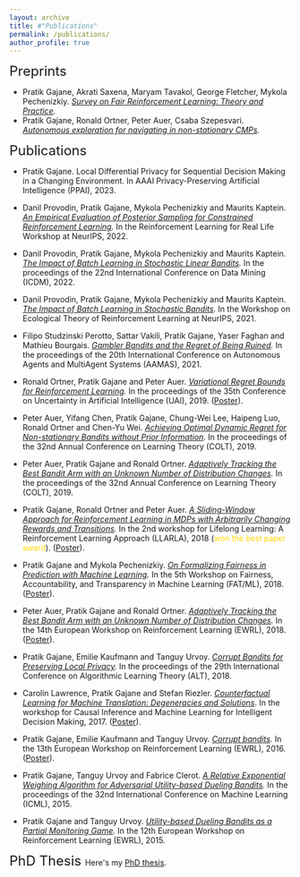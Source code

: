 ```yaml
---
layout: archive
title: #"Publications"
permalink: /publications/
author_profile: true
---
```


<font size = 5> Preprints </font>

* Pratik Gajane, Akrati Saxena, Maryam Tavakol, George Fletcher, Mykola Pechenizkiy. <i>[Survey on Fair Reinforcement Learning: Theory and Practice](https://arxiv.org/abs/2205.10032).</i>
* Pratik Gajane, Ronald Ortner, Peter Auer, Csaba Szepesvari. <i>[Autonomous exploration for navigating in non-stationary CMPs](https://arxiv.org/abs/1910.08446v1).</i>

<font size = 5> Publications </font>

*  Pratik Gajane. Local Differential Privacy for Sequential Decision Making in a Changing
Environment.</i> In AAAI Privacy-Preserving Artificial Intelligence (PPAI), 2023.

* Danil Provodin, Pratik Gajane, Mykola Pechenizkiy and Maurits Kaptein. <i>[An Empirical Evaluation of Posterior Sampling for Constrained Reinforcement Learning](https://arxiv.org/abs/2209.03596).</i> In the Reinforcement Learning for Real Life Workshop at NeurIPS, 2022.

* Danil Provodin, Pratik Gajane, Mykola Pechenizkiy and Maurits Kaptein. <i>[The Impact of Batch Learning in Stochastic Linear Bandits](https://arxiv.org/abs/2202.06657).</i> In the proceedings of the 22nd International Conference on Data Mining (ICDM), 2022.

* Danil Provodin, Pratik Gajane, Mykola Pechenizkiy and Maurits Kaptein. <i>[The Impact of Batch Learning in Stochastic
Bandits](https://arxiv.org/abs/2111.02071).</i> In the Workshop on Ecological Theory of Reinforcement Learning at NeurIPS, 2021.

* Filipo Studzinski Perotto, Sattar Vakili, Pratik Gajane, Yaser Faghan and Mathieu Bourgais. <i>[Gambler Bandits and the Regret of Being Ruined](https://dl.acm.org/doi/10.5555/3463952.3464194).</i> In the proceedings of the 20th International Conference on Autonomous Agents and MultiAgent Systems (AAMAS), 2021.

* Ronald Ortner, Pratik Gajane and Peter Auer. <i>[Variational Regret Bounds for Reinforcement Learning](https://proceedings.mlr.press/v115/ortner20a.html).</i> In the proceedings of the 35th Conference on Uncertainty in Artificial Intelligence (UAI), 2019. ([Poster](/files/UAI_2019_poster.pdf)).

*  Peter Auer, Yifang Chen, Pratik Gajane, Chung-Wei Lee, Haipeng Luo, Ronald Ortner and Chen-Yu Wei. <i>[Achieving Optimal Dynamic Regret for Non-stationary Bandits without Prior Information](https://proceedings.mlr.press/v99/auer19b.html).</i> In the proceedings of the 32nd Annual Conference on Learning Theory (COLT), 2019.

* Peter Auer, Pratik Gajane and Ronald Ortner. <i>[Adaptively Tracking the Best Bandit Arm with an Unknown Number of Distribution Changes](https://proceedings.mlr.press/v99/auer19a.html).</i> In the proceedings of the 32nd Annual Conference on Learning Theory (COLT), 2019.
 
* Pratik Gajane, Ronald Ortner and Peter Auer. <i>[A Sliding-Window Approach for Reinforcement Learning in MDPs with Arbitrarily Changing Rewards and Transitions](https://drive.google.com/file/d/1FHAgRpUPcO4YBjg3meK47d3VZozIwIx5/view).</i> In the 2nd workshop for Lifelong Learning: A Reinforcement Learning Approach (LLARLA), 2018 (<span style="color:gold">won the best paper award</span>). ([Poster](/files/LLARLA_2018_poster.pdf)).

* Pratik Gajane and Mykola Pechenizkiy. <i>[On Formalizing Fairness in Prediction with Machine Learning](https://www.fatml.org/media/documents/formalizing_fairness_in_prediction_with_ml.pdf).</i> In the 5th Workshop on Fairness, Accountability, and Transparency in Machine Learning (FAT/ML), 2018. ([Poster](/files/FATML_2018_poster.pdf)).

* Peter Auer, Pratik Gajane and Ronald Ortner. <i>[Adaptively Tracking the Best Bandit Arm with an Unknown Number of Distribution Changes](https://ewrl.files.wordpress.com/2018/09/ewrl_14_2018_paper_28.pdf).</i> In the 14th European Workshop on Reinforcement Learning (EWRL), 2018. ([Poster](/files/EWRL_2018_poster.pdf)).

* Pratik Gajane, Emilie Kaufmann and Tanguy Urvoy. <i>[Corrupt Bandits for Preserving Local Privacy](https://proceedings.mlr.press/v83/gajane18a.html).</i> In the proceedings of the 29th International Conference on Algorithmic Learning Theory (ALT), 2018. 

* Carolin Lawrence, Pratik Gajane and Stefan Riezler. <i>[Counterfactual Learning for Machine Translation: Degeneracies and Solutions](https://www.cl.uni-heidelberg.de/~riezler/publications/papers/NIPS2017.pdf)</i>. In the workshop for Causal Inference and Machine Learning for Intelligent Decision Making, 2017. ([Poster](/files/17NIPS_WITWN.pdf)).

* Pratik Gajane, Emilie Kaufmann and Tanguy Urvoy. <i>[Corrupt bandits](https://ewrl.files.wordpress.com/2016/11/ewrl13-2016-submission_04.pdf).</i> In the 13th European Workshop on Reinforcement Learning (EWRL), 2016. ([Poster](/files/EWRL_2016_poster.pdf)).

* Pratik Gajane, Tanguy Urvoy and Fabrice Clerot. <i>[A Relative Exponential Weighing Algorithm for Adversarial Utility-based Dueling Bandits](https://proceedings.mlr.press/v37/gajane15).</i> In the proceedings of the 32nd International Conference on Machine Learning (ICML), 2015.

* Pratik Gajane and Tanguy Urvoy.  <i>[Utility-based Dueling Bandits as a Partial Monitoring Game](https://arxiv.org/abs/1507.02750).</i> In the 12th European Workshop on Reinforcement Learning (EWRL), 2015.

<font size = 5> PhD Thesis </font>
Here's my [PhD thesis](/files/PhD-thesis-Pratik-Gajane.pdf).
